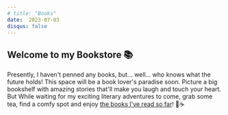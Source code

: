 ```yaml
---
# title: "Books"
date:  2023-07-03
disqus: false
---
```


## Welcome to my Bookstore 📚

 Presently, I haven't penned any books, but... well... who knows what the future holds! This space will be a book lover's paradise soon. Picture a big bookshelf with amazing stories that'll make you laugh and touch your heart. But While waiting for my exciting literary adventures to come, grab some tea, find a comfy spot and enjoy [the books I've read so far](/reading/)! 🌟☕

